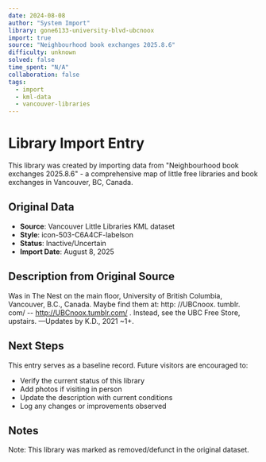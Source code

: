 ```yaml
---
date: 2024-08-08
author: "System Import"
library: gone6133-university-blvd-ubcnoox
import: true
source: "Neighbourhood book exchanges 2025.8.6"
difficulty: unknown
solved: false
time_spent: "N/A"
collaboration: false
tags:
  - import
  - kml-data
  - vancouver-libraries
---
```


# Library Import Entry

This library was created by importing data from "Neighbourhood book exchanges 2025.8.6" - a comprehensive map of little free libraries and book exchanges in Vancouver, BC, Canada.

## Original Data

- **Source**: Vancouver Little Libraries KML dataset
- **Style**: icon-503-C6A4CF-labelson
- **Status**: Inactive/Uncertain
- **Import Date**: August 8, 2025

## Description from Original Source

Was in The Nest on the main floor, University of British Columbia, Vancouver, B.C., Canada. Maybe find them at:
 http: //UBCnoox. tumblr. com/ -- http://UBCnoox.tumblr.com/ .
Instead, see the UBC Free Store, upstairs.
—Updates by K.D., 2021 ~1+.



## Next Steps

This entry serves as a baseline record. Future visitors are encouraged to:
- Verify the current status of this library
- Add photos if visiting in person
- Update the description with current conditions
- Log any changes or improvements observed

## Notes

Note: This library was marked as removed/defunct in the original dataset.
